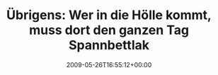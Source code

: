 ---
retweeted: false
source: <a href="http://twitter.com" rel="nofollow">Twitter Web Client</a>
entities:
  hashtags: []
  symbols: []
  user_mentions: []
  urls: []
display_text_range:
- '0'
- '105'
favorite_count: '0'
id_str: '1925397766'
truncated: false
retweet_count: '0'
id: '1925397766'
created_at: Tue May 26 16:55:12 +0000 2009
favorited: false
full_text: 'Übrigens: Wer in die Hölle kommt, muss dort den ganzen Tag Spannbettlaken
  zusammenfalten. Überlegts euch!'
lang: de
tags:
- pesos/twitter
date: '2009-05-26T16:55:12+00:00'
src: https://twitter.com/bascht/status/1925397766
original_url: https://twitter.com/bascht/status/1925397766
type: twitter_tweet
text: 'Übrigens: Wer in die Hölle kommt, muss dort den ganzen Tag Spannbettlaken zusammenfalten.
  Überlegts euch!'
title: 'Übrigens: Wer in die Hölle kommt, muss dort den ganzen Tag Spannbettlak'

---